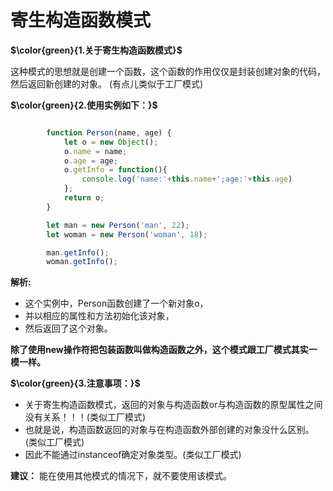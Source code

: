 # 寄生构造函数模式

**$\color{green}{1.关于寄生构造函数模式}$**

这种模式的思想就是创建一个函数，这个函数的作用仅仅是封装创建对象的代码，然后返回新创建的对象。
(有点儿类似于工厂模式)

**$\color{green}{2.使用实例如下：}$**

```javascript

        function Person(name, age) {
            let o = new Object();
            o.name = name;
            o.age = age;
            o.getInfo = function(){
                console.log('name:'+this.name+';age:'+this.age)
            };
            return o;
        }

        let man = new Person('man', 22);
        let woman = new Person('woman', 18);

        man.getInfo();
        woman.getInfo();
```

**解析:**

- 这个实例中，Person函数创建了一个新对象o，
- 并以相应的属性和方法初始化该对象，
- 然后返回了这个对象。

**除了使用new操作符把包装函数叫做构造函数之外，这个模式跟工厂模式其实一模一样。**

**$\color{green}{3.注意事项：}$**

- 关于寄生构造函数模式，返回的对象与构造函数or与构造函数的原型属性之间没有关系！！！(类似工厂模式)
- 也就是说，构造函数返回的对象与在构造函数外部创建的对象没什么区别。(类似工厂模式)
- 因此不能通过instanceof确定对象类型。(类似工厂模式)

**建议：**
能在使用其他模式的情况下，就不要使用该模式。
